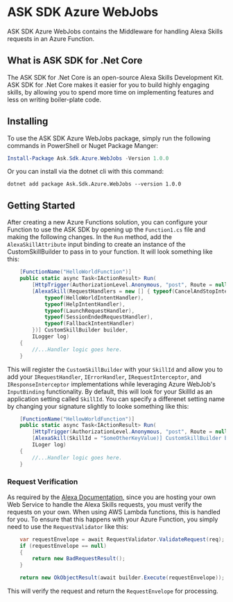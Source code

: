 # ASK SDK Azure WebJobs

ASK SDK Azure WebJobs contains the Middleware for handling Alexa Skills requests in an Azure Function.

## What is ASK SDK for .Net Core

The ASK SDK for .Net Core is an open-source Alexa Skills Development Kit. ASK SDK for .Net Core makes it easier for you to build highly engaging skills, by allowing you to spend more time on implementing features and less on writing boiler-plate code.

## Installing

To use the ASK SDK Azure WebJobs package, simply run the following commands in PowerShell or Nuget Package Manger:

```powershell
Install-Package Ask.Sdk.Azure.WebJobs -Version 1.0.0
```

Or you can install via the dotnet cli with this command:

```
dotnet add package Ask.Sdk.Azure.WebJobs --version 1.0.0
```
## Getting Started

After creating a new Azure Functions solution, you can configure your Function to use the ASK SDK by opening up the `Function1.cs` file and making the following changes. In the `Run` method, add the `AlexaSkillAttribute` input binding to create an instance of the CustomSkillBuilder to pass in to your function.  It will look something like this:

```cs
    [FunctionName("HelloWorldFunction")]
    public static async Task<IActionResult> Run(
        [HttpTrigger(AuthorizationLevel.Anonymous, "post", Route = null)] HttpRequest req,
        [AlexaSkill(RequestHandlers = new [] { typeof(CancelAndStopIntentHandler),
            typeof(HelloWorldIntentHandler),
            typeof(HelpIntentHandler),
            typeof(LaunchRequestHandler),
            typeof(SessionEndedRequestHandler),
            typeof(FallbackIntentHandler)
        })] CustomSkillBuilder builder,
        ILogger log)
    {
        //...Handler logic goes here.
    }
```

This will register the `CustomSkillBuilder` with your `SkillId` and allow you to add your `IRequestHandler`, `IErrorHandler`, `IRequestInterceptor`, and `IResponseInterceptor` implementations while leveraging Azure WebJob's `InputBinding` functionality. By default, this will look for your SkillId as an application setting called `SkillId`.  You can specify a differenet setting name by changing your signature slightly to looke something like this:

```cs
    [FunctionName("HellowWorldFunction")]
    public static async Task<IActionResult> Run(
        [HttpTrigger(AuthorizationLevel.Anonymous, "post", Route = null)] HttpRequest req,
        [AlexaSkill(SkillId = "SomeOtherKeyValue)] CustomSkillBuilder builder,
        ILoger log)
    {
        //...Handler logic goes here.
    }
```

### Request Verification

As required by the [Alexa Documentation](https://developer.amazon.com/docs/custom-skills/host-a-custom-skill-as-a-web-service.html#requirements-for-your-web-service), since you are hosting your own Web Service to handle the Alexa Skills requests, you must verify the requests on your own.  When using AWS Lambda functions, this is handled for you.  To ensure that this happens with your Azure Function, you simply need to use the `RequestValidator` like this:

```cs
    var requestEnvelope = await RequestValidator.ValidateRequest(req);
    if (requestEnvelope == null)
    {
        return new BadRequestResult();
    }

    return new OkObjectResult(await builder.Execute(requestEnvelope));
```

This will verify the request and return the `RequestEnvelope` for processing.